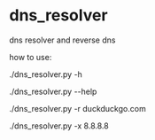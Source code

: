 # dns_resolver
dns resolver and reverse dns

how to use:

./dns_resolver.py -h

./dns_resolver.py --help

./dns_resolver.py -r duckduckgo.com

./dns_resolver.py -x 8.8.8.8
